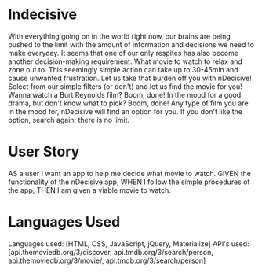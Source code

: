# Indecisive

With everything going on in the world right now, our brains are being pushed to the limit with the amount of information and decisions we need to make everyday. It seems that one of our only respites has also become another decision-making requirement: What movie to watch to relax and zone out to.  This seemingly simple action can take up to 30-45min and cause unwanted frustration.  Let us take that burden off you with nDecisive!
Select from our simple filters (or don't) and let us find the movie for you!  Wanna watch a Burt Reynolds film? Boom, done!  In the mood for a good drama, but don't know what to pick?  Boom, done!  Any type of film you are in the mood for, nDecisive will find an option for you.  If you don't like the option, search again; there is no limit.

# User Story

AS a user I want an app to help me decide what movie to watch.
GIVEN the functionality of the nDecisive app,
WHEN I follow the simple procedures of the app,
THEN I am given a viable movie to watch.

# Languages Used

Languages used: [HTML, CSS, JavaScript, jQuery, Materialize]
API's used: [api.themoviedb.org/3/discover, api.tmdb.org/3/search/person, api.themoviedb.org/3/movie/, api.tmdb.org/3/search/person]